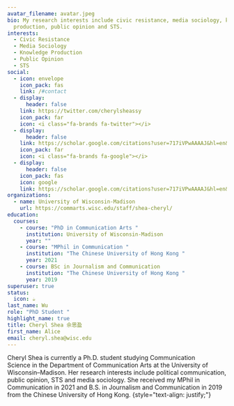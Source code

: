```yaml
---
avatar_filename: avatar.jpeg
bio: My research interests include civic resistance, media sociology, knowledge
  production, public opinion and STS.
interests:
  - Civic Resistance
  - Media Sociology
  - Knowledge Production
  - Public Opinion
  - STS
social:
  - icon: envelope
    icon_pack: fas
    link: /#contact
  - display:
      header: false
    link: https://twitter.com/cherylsheassy
    icon_pack: far
    icon: <i class="fa-brands fa-twitter"></i>
  - display:
      header: false
    link: https://scholar.google.com/citations?user=717iVPwAAAAJ&hl=en&authuser=1
    icon_pack: far
    icon: <i class="fa-brands fa-google"></i>
  - display:
      header: false
    icon_pack: fas
    icon: google
    link: https://scholar.google.com/citations?user=717iVPwAAAAJ&hl=en&authuser=1
organizations:
  - name: University of Wisconsin-Madison
    url: https://commarts.wisc.edu/staff/shea-cheryl/
education:
  courses:
    - course: "PhD in Communication Arts "
      institution: University of Wisconsin-Madison
      year: ""
    - course: "MPhil in Communication "
      institution: "The Chinese University of Hong Kong "
      year: 2021
    - course: BSc in Journalism and Communication
      institution: "The Chinese University of Hong Kong "
      year: 2019
superuser: true
status:
  icon: ☕️
last_name: Wu
role: "PhD Student "
highlight_name: true
title: Cheryl Shea 佘思盈
first_name: Alice
email: cheryl.shea@wisc.edu
---
```

Cheryl Shea is currently a Ph.D. student studying Communication Science in the Department of Communication Arts at the University of Wisconsin–Madison. Her research interests include political communication, public opinion, STS and media sociology. She received my MPhil in Communication in 2021 and B.S. in Journalism and Communication in 2019 from the Chinese University of Hong Kong.
{style="text-align: justify;"}